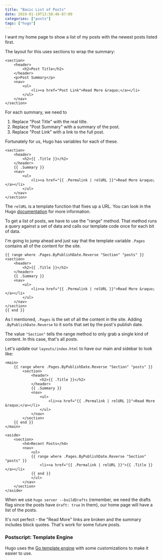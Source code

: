 ```yaml
---
title: "Basic List of Posts"
date: 2019-01-19T13:58:46-07:00
categories: ["posts"]
tags: ["hugo"]
---
```


I want my home page to show a list of my posts with the newest posts listed first.
<!--more-->

The layout for this uses sections to wrap the summary:

```
<section>
    <header>
        <h2>Post Title</h2>
    </header>
    <p>Post Summary</p>
    <nav>
        <ul>
            <li><a href="Post Link">Read More &raquo;</a></li>
        </ul>
    </nav>
</section>
```

For each summary, we need to

1. Replace "Post Title" with the real title.
1. Replace "Post Summary" with a summary of the post.
1. Replace "Post Link" with a link to the full post.

Fortunately for us, Hugo has variables for each of these.

```
<section>
    <header>
        <h2>{{ .Title }}</h2>
    </header>
    {{ .Summary }}
    <nav>
        <ul>
            <li><a href="{{ .Permalink | relURL }}">Read More &raquo;</a></li>
        </ul>
    </nav>
</section>
```

The `relURL` is a template function that fixes up a URL.
You can look in the Hugo [documentation](https://gohugo.io/documentation/) for more information.

To get a list of posts, we have to use the "range" method.
That method runs a query against a set of data and calls our template code once for each bit of data.

I'm going to jump ahead and just say that the template variable `.Pages` contains all of the content for the site.

```
{{ range where .Pages.ByPublishDate.Reverse "Section" "posts" }}
<section>
    <header>
        <h2>{{ .Title }}</h2>
    </header>
    {{ .Summary }}
    <nav>
        <ul>
            <li><a href="{{ .Permalink | relURL }}">Read More &raquo;</a></li>
        </ul>
    </nav>
</section>
{{ end }}
```

As I mentioned, `.Pages` is the set of all the content in the site.
Adding `.ByPublishDate.Reverse` to it sorts that set by the post's publish date.

The value `"Section"` tells the range method to only grab a single kind of content.
In this case, that's all posts.

Let's update our `layouts/index.html` to have our main and sidebar to look like:

```
<main>
    {{ range where .Pages.ByPublishDate.Reverse "Section" "posts" }}
        <section>
            <header>
                <h2>{{ .Title }}</h2>
            </header>
            {{ .Summary }}
            <nav>
                <ul>
                    <li><a href="{{ .Permalink | relURL }}">Read More &raquo;</a></li>
                </ul>
            </nav>
        </section>
    {{ end }}
</main>

<aside>
    <section>
        <h4>Recent Posts</h4>
        <nav>
            <ul>
            {{ range where .Pages.ByPublishDate.Reverse "Section" "posts" }}
                <li><a href="{{ .Permalink | relURL }}">{{ .Title }}</a></li>
            {{ end }}
            </ul>
        </nav>
    </section>
</aside>
```

When we use `hugo server --buildDrafts` (remember, we need the drafts flag since the posts have `draft: true` in them),
our home page will have a list of the posts.

It's not perfect - the "Read More" links are broken and the summary includes block quotes.
That's work for some future posts.

### Postscript: Template Engine

Hugo uses the [Go template engine](https://golang.org/pkg/html/template/) with some customizations to make it easier to use.
